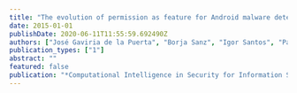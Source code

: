 ```yaml
---
title: "The evolution of permission as feature for Android malware detection"
date: 2015-01-01
publishDate: 2020-06-11T11:55:59.692490Z
authors: ["José Gaviria de la Puerta", "Borja Sanz", "Igor Santos", "Pablo García Bringas"]
publication_types: ["1"]
abstract: ""
featured: false
publication: "*Computational Intelligence in Security for Information Systems Conference*"
---
```


